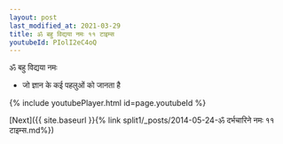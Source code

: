 ```yaml
---
layout: post
last_modified_at: 2021-03-29
title: ॐ बहु विद्यया नमः ११ टाइम्स
youtubeId: PIolI2eC4oQ
---
```

 
 
 ॐ बहु विद्यया नमः  
 
 -  जो ज्ञान के कई पहलुओं को जानता है 
 
  
 
  
 
 
 
 
 
 


{% include youtubePlayer.html id=page.youtubeId %}
 
[Next]({{ site.baseurl }}{% link  split1/_posts/2014-05-24-ॐ दर्भचारिने नमः ११ टाइम्स.md%})
 
